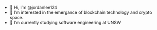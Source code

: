 - 👋 Hi, I’m @jordanlee124
- 👀 I’m interested in the emergance of blockchain technology and crypto space.
- 🌱 I’m currently studying software engineering at UNSW

<!---
jordanlee124/jordanlee124 is a ✨ special ✨ repository because its `README.md` (this file) appears on your GitHub profile.
You can click the Preview link to take a look at your changes.
--->
